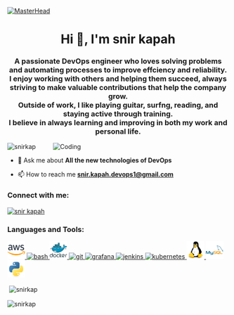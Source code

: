 [![MasterHead](https://thumbs.dreamstime.com/z/devops-banner-concept-has-steps-to-analyze-such-as-plan-code-build-operate-deploy-test-monitor-release-software-251835110.jpg?w=992)](https://rishavchanda.io)
<h1 align="center">Hi 👋, I'm snir kapah</h1>
<h3 align="center">A passionate DevOps engineer who loves solving problems and automating processes
to improve effciency and reliability.<br>I enjoy working with others and helping them
succeed, always striving to make valuable contributions that help the company grow.<br>
Outside of work, I like playing guitar, surfng, reading, and staying active through
training.<br> I believe in always learning and improving in both my work and personal life.</h3>
<img align="right" alt="Coding" width="400" src="https://ticvic.com/wp-content/uploads/2023/02/why-ticvic.gif">
<p align="left"> <img src="https://komarev.com/ghpvc/?username=snirkap&label=Profile%20views&color=0e75b6&style=flat" alt="snirkap" /> </p>

- 💬 Ask me about **All the new technologies of DevOps**

- 📫 How to reach me **snir.kapah.devops1@gmail.com**

<h3 align="left">Connect with me:</h3>
<p align="left">
<a href="https://www.linkedin.com/in/snir-kapah/" target="blank"><img align="center" src="https://raw.githubusercontent.com/rahuldkjain/github-profile-readme-generator/master/src/images/icons/Social/linked-in-alt.svg" alt="snir kapah" height="30" width="40" /></a>
</p>

<h3 align="left">Languages and Tools:</h3>
<p align="left"> <a href="https://aws.amazon.com" target="_blank" rel="noreferrer"> <img src="https://raw.githubusercontent.com/devicons/devicon/master/icons/amazonwebservices/amazonwebservices-original-wordmark.svg" alt="aws" width="40" height="40"/> </a> <a href="https://www.gnu.org/software/bash/" target="_blank" rel="noreferrer"> <img src="https://www.vectorlogo.zone/logos/gnu_bash/gnu_bash-icon.svg" alt="bash" width="40" height="40"/> </a> <a href="https://www.docker.com/" target="_blank" rel="noreferrer"> <img src="https://raw.githubusercontent.com/devicons/devicon/master/icons/docker/docker-original-wordmark.svg" alt="docker" width="40" height="40"/> </a> <a href="https://git-scm.com/" target="_blank" rel="noreferrer"> <img src="https://www.vectorlogo.zone/logos/git-scm/git-scm-icon.svg" alt="git" width="40" height="40"/> </a> <a href="https://grafana.com" target="_blank" rel="noreferrer"> <img src="https://www.vectorlogo.zone/logos/grafana/grafana-icon.svg" alt="grafana" width="40" height="40"/> </a> <a href="https://www.jenkins.io" target="_blank" rel="noreferrer"> <img src="https://www.vectorlogo.zone/logos/jenkins/jenkins-icon.svg" alt="jenkins" width="40" height="40"/> </a> <a href="https://kubernetes.io" target="_blank" rel="noreferrer"> <img src="https://www.vectorlogo.zone/logos/kubernetes/kubernetes-icon.svg" alt="kubernetes" width="40" height="40"/> </a> <a href="https://www.linux.org/" target="_blank" rel="noreferrer"> <img src="https://raw.githubusercontent.com/devicons/devicon/master/icons/linux/linux-original.svg" alt="linux" width="40" height="40"/> </a> <a href="https://www.mysql.com/" target="_blank" rel="noreferrer"> <img src="https://raw.githubusercontent.com/devicons/devicon/master/icons/mysql/mysql-original-wordmark.svg" alt="mysql" width="40" height="40"/> </a> <a href="https://www.python.org" target="_blank" rel="noreferrer"> <img src="https://raw.githubusercontent.com/devicons/devicon/master/icons/python/python-original.svg" alt="python" width="40" height="40"/> </a> </p>

<p>&nbsp;<img align="center" src="https://github-readme-stats.vercel.app/api?username=snirkap&show_icons=true&locale=en" alt="snirkap" /></p>

<p><img align="center" src="https://github-readme-streak-stats.herokuapp.com/?user=snirkap&" alt="snirkap" /></p>
